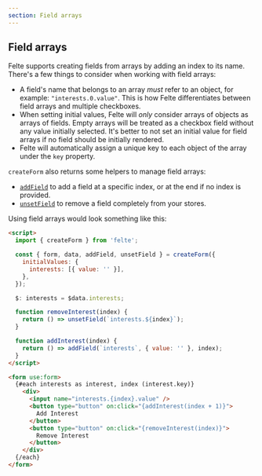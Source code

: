 ```yaml
---
section: Field arrays
---
```


## Field arrays

Felte supports creating fields from arrays by adding an index to its name. There's a few things to consider when working with field arrays:

* A field's name that belongs to an array _must_ refer to an object, for example: `"interests.0.value"`. This is how Felte differentiates between field arrays and multiple checkboxes.
* When setting initial values, Felte will _only_ consider arrays of objects as arrays of fields. Empty arrays will be treated as a checkbox field without any value initially selected. It's better to not set an initial value for field arrays if no field should be initially rendered.
* Felte will automatically assign a unique key to each object of the array under the `key` property.

`createForm` also returns some helpers to manage field arrays:

* [`addField`](/docs/svelte/helper-functions#addfield) to add a field at a specific index, or at the end if no index is provided.
* [`unsetField`](/docs/svelte/helper-functions#unsetfield) to remove a field completely from your stores.

Using field arrays would look something like this:

```html
<script>
  import { createForm } from 'felte';

  const { form, data, addField, unsetField } = createForm({
    initialValues: {
      interests: [{ value: '' }],
    },
  });

  $: interests = $data.interests;

  function removeInterest(index) {
    return () => unsetField(`interests.${index}`);
  }

  function addInterest(index) {
    return () => addField(`interests`, { value: '' }, index);
  }
</script>

<form use:form>
  {#each interests as interest, index (interest.key)}
    <div>
      <input name="interests.{index}.value" />
      <button type="button" on:click="{addInterest(index + 1)}">
        Add Interest
      </button>
      <button type="button" on:click="{removeInterest(index)}">
        Remove Interest
      </button>
    </div>
  {/each}
</form>
```
